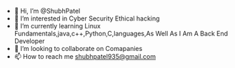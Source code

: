 - 👋 Hi, I’m @ShubhPatel
- 👀 I’m interested in Cyber Security Ethical hacking
- 🌱 I’m currently learning Linux Fundamentals,java,c++,Python,C,languages,As Well As I Am A Back End Developer
- 💞️ I’m looking to collaborate on Comapanies 
- 📫 How to reach me shubhpatel935@gmail.com 

<!---
ShubhPatel9351/ShubhPatel9351 is a ✨ special ✨ repository because its `README.md` (this file) appears on your GitHub profile.
You can click the Preview link to take a look at your changes.
--->
